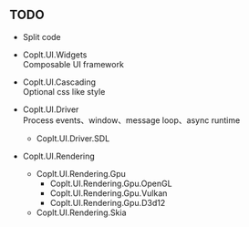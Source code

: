 ﻿## TODO

- Split code

- Coplt.UI.Widgets  
  Composable UI framework
- Coplt.UI.Cascading  
  Optional css like style
- Coplt.UI.Driver  
  Process events、window、message loop、async runtime
  - Coplt.UI.Driver.SDL
- Coplt.UI.Rendering
  - Coplt.UI.Rendering.Gpu
    - Coplt.UI.Rendering.Gpu.OpenGL
    - Coplt.UI.Rendering.Gpu.Vulkan
    - Coplt.UI.Rendering.Gpu.D3d12
  - Coplt.UI.Rendering.Skia
